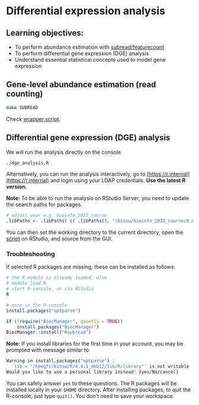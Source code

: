 # Differential expression analysis

## Learning objectives:

* To perform abundance estimation with [subread/featurecount](http://subread.sourceforge.net/)
* To perform differential gene expression (DGE) analysis
* Understand essential statistical concepts used to model gene expression

## Gene-level abundance estimation (read counting)

```bash
make SUBREAD
```

Check [wrapper script](../workflow/subread_feature_counts.R).

## Differential gene expression (DGE) analysis

We will run the analysis directly on the console

```bash
./dge_analysis.R
```

Alternatively, you can run the analysis interactively, go to [https://r.internal](https://r.internal) and login using your LDAP credentials. **Use the latest R version.**

**Note:** To be able to run the analysis on RStudio Server, you need to update the search paths for packages.

```R
# adjust year e.g. bioinfo_2025_course
.libPaths <- .libPaths( c( .libPaths(), "/biosw/bioinfo_2025_course/0.0.1/rlib/") )
```

You can then set the working directory to the current directory, open the [script](../workflow/dge_analysis.R) on RStudio, and source from the GUI.

### Troubleshooting

If selected R packages are missing, these can be installed as follows:

```bash
# the R module is already loaded, else 
# module load R
# start R-console, or via RStudio
R
```

```R
# once in the R-console
install.packages("optparse")

if (!require("BiocManager", quietly = TRUE))
    install.packages("BiocManager")
BiocManager::install("Rsubread")
```

**Note:** If you install libraries for the first time in your account, you may be prompted with message similar to

```bash
Warning in install.packages("optparse") :
  'lib = "/beegfs/biosw/R/4.4.1_deb12/lib/R/library"' is not writable
Would you like to use a personal library instead? (yes/No/cancel) 
```

You can safely answer `yes` to these questions. The R packages will be installed locally in your `$HOME` directory.
After installing packages, to quit the R-console, just type `quit()`. You don't need to save your workspace.
